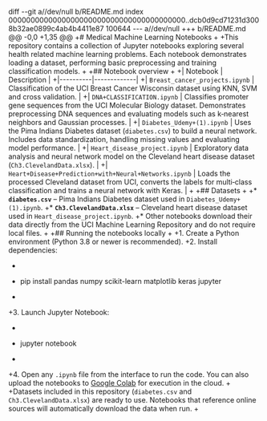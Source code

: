 diff --git a//dev/null b/README.md
index 0000000000000000000000000000000000000000..dcb0d9cd71231d3008b32ae0899c4ab4b4411e87 100644
--- a//dev/null
+++ b/README.md
@@ -0,0 +1,35 @@
+# Medical Machine Learning Notebooks
+
+This repository contains a collection of Jupyter notebooks exploring several health related machine learning problems. Each notebook demonstrates loading a dataset, performing basic preprocessing and training classification models.
+
+## Notebook overview
+
+| Notebook | Description |
+|----------|-------------|
+| `Breast_cancer_projects.ipynb` | Classification of the UCI Breast Cancer Wisconsin dataset using KNN, SVM and cross validation. |
+| `DNA+CLASSIFICATION.ipynb` | Classifies promoter gene sequences from the UCI Molecular Biology dataset. Demonstrates preprocessing DNA sequences and evaluating models such as k‑nearest neighbors and Gaussian processes. |
+| `Diabetes_Udemy+(1).ipynb` | Uses the Pima Indians Diabetes dataset (`diabetes.csv`) to build a neural network. Includes data standardization, handling missing values and evaluating model performance. |
+| `Heart_disease_project.ipynb` | Exploratory data analysis and neural network model on the Cleveland heart disease dataset (`Ch3.ClevelandData.xlsx`). |
+| `Heart+Disease+Prediction+with+Neural+Networks.ipynb` | Loads the processed Cleveland dataset from UCI, converts the labels for multi‑class classification and trains a neural network with Keras. |
+
+## Datasets
+
+* **`diabetes.csv`** – Pima Indians Diabetes dataset used in `Diabetes_Udemy+(1).ipynb`.
+* **`Ch3.ClevelandData.xlsx`** – Cleveland heart disease dataset used in `Heart_disease_project.ipynb`.
+* Other notebooks download their data directly from the UCI Machine Learning Repository and do not require local files.
+
+## Running the notebooks locally
+
+1. Create a Python environment (Python 3.8 or newer is recommended).
+2. Install dependencies:
+   ```bash
+   pip install pandas numpy scikit-learn matplotlib keras jupyter
+   ```
+3. Launch Jupyter Notebook:
+   ```bash
+   jupyter notebook
+   ```
+4. Open any `.ipynb` file from the interface to run the code. You can also upload the notebooks to [Google Colab](https://colab.research.google.com/) for execution in the cloud.
+
+Datasets included in this repository (`diabetes.csv` and `Ch3.ClevelandData.xlsx`) are ready to use. Notebooks that reference online sources will automatically download the data when run.
+
